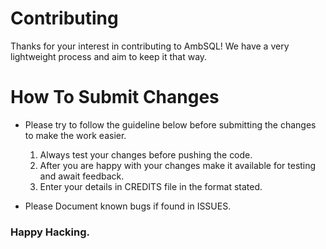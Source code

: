 # Contributing
Thanks for your interest in contributing to AmbSQL! We have a very lightweight process and aim to keep it that way.
  
# How To Submit Changes

* Please try to follow the guideline below before submitting the changes
to make the work easier.
  1. Always test your changes before pushing the code.
  2. After you are happy with your changes make it available for testing and await feedback.
  3. Enter your details in CREDITS file in the format stated.
   
* Please Document known bugs if found in ISSUES.

### Happy Hacking.
